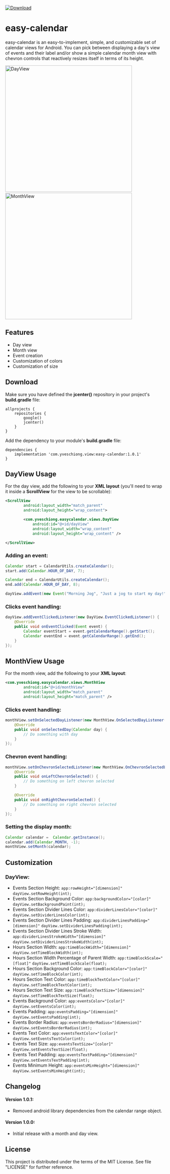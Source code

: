 [ ![Download](https://api.bintray.com/packages/yveschiong/easy-calendar/com.yveschiong.easycalendar/images/download.svg) ](https://bintray.com/yveschiong/easy-calendar/com.yveschiong.easycalendar/_latestVersion)

# easy-calendar

easy-calendar is an easy-to-implement, simple, and customizable set of calendar views for Android. You can pick between displaying a day's view of events and their label and/or show a simple calendar month view with chevron controls that reactively resizes itself in terms of its height.

<img src="https://user-images.githubusercontent.com/10403329/46127662-5b74c280-c1ff-11e8-840e-9a2d4ed2e64b.png" alt="DayView" width="400"/>&nbsp;
<img src="https://user-images.githubusercontent.com/10403329/46171326-379c9580-c26e-11e8-835c-fbf23db265cf.png" alt="MonthView" width="400"/>

## Features
- Day view
- Month view
- Event creation
- Customization of colors
- Customization of size

## Download
Make sure you have defined the **jcenter()** repository in your project's **build.gradle** file:
```
allprojects {
    repositories {
        google()
        jcenter()
    }
}
```

Add the dependency to your module's **build.gradle** file:
```
dependencies {
    implementation 'com.yveschiong.view:easy-calendar:1.0.1'
}
```

## DayView Usage
For the day view, add the following to your **XML layout** (you'll need to wrap it inside a **ScrollView** for the view to be scrollable):
```xml
<ScrollView
        android:layout_width="match_parent"
        android:layout_height="wrap_content">

        <com.yveschiong.easycalendar.views.DayView
            android:id="@+id/dayView"
            android:layout_width="wrap_content"
            android:layout_height="wrap_content" />

</ScrollView>
```

### Adding an event:
```java
Calendar start = CalendarUtils.createCalendar();
start.add(Calendar.HOUR_OF_DAY, 7);

Calendar end = CalendarUtils.createCalendar();
end.add(Calendar.HOUR_OF_DAY, 8);

dayView.addEvent(new Event("Morning Jog", "Just a jog to start my day!", new CalendarRange(start, end)));
```

### Clicks event handling:
```java
dayView.addEventClickedListener(new DayView.EventClickedListener() {
    @Override
    public void onEventClicked(Event event) {
        Calendar eventStart = event.getCalendarRange().getStart();
        Calendar eventEnd = event.getCalendarRange().getEnd();
    }
});
```

## MonthView Usage
For the month view, add the following to your **XML layout**:
```xml
<com.yveschiong.easycalendar.views.MonthView
        android:id="@+id/monthView"
        android:layout_width="match_parent"
        android:layout_height="match_parent" />
```

### Clicks event handling:
```java
monthView.setOnSelectedDayListener(new MonthView.OnSelectedDayListener() {
    @Override
    public void onSelectedDay(Calendar day) {
        // Do something with day
    }
});
```

### Chevron event handling:
```java
monthView.setOnChevronSelectedListener(new MonthView.OnChevronSelectedListener() {
    @Override
    public void onLeftChevronSelected() {
        // Do something on left chevron selected
    }

    @Override
    public void onRightChevronSelected() {
        // Do something on right chevron selected
    }
});
```

### Setting the display month:
```java
Calendar calendar =  Calendar.getInstance();
calendar.add(Calendar.MONTH, -1);
monthView.setMonth(calendar);
```

## Customization
### DayView:
* Events Section Height:
```app:rowHeight="[dimension]"```
```dayView.setRowHeight(int);```
* Events Section Background Color:
```app:backgroundColor="[color]"```
```dayView.setBackgroundPaint(int);```
* Events Section Divider Lines Color:
```app:dividerLinesColor="[color]"```
```dayView.setDividerLinesColor(int);```
* Events Section Divider Lines Padding:
```app:dividerLinesPadding="[dimension]"```
```dayView.setDividerLinesPadding(int);```
* Events Section Divider Lines Stroke Width:
```app:dividerLinesStrokeWidth="[dimension]"```
```dayView.setDividerLinesStrokeWidth(int);```
* Hours Section Width:
```app:timeBlockWidth="[dimension]"```
```dayView.setTimeBlockWidth(int);```
* Hours Section Width Percentage of Parent Width:
```app:timeBlockScale="[float]"```
```dayView.setTimeBlockScale(float);```
* Hours Section Background Color:
```app:timeBlockColor="[color]"```
```dayView.setTimeBlockColor(int);```
* Hours Section Text Color:
```app:timeBlockTextColor="[color]"```
```dayView.setTimeBlockTextColor(int);```
* Hours Section Text Size:
```app:timeBlockTextSize="[dimension]"```
```dayView.setTimeBlockTextSize(float);```
* Events Background Color:
```app:eventsColor="[color]"```
```dayView.setEventsColor(int);```
* Events Padding:
```app:eventsPadding="[dimension]"```
```dayView.setEventsPadding(int);```
* Events Border Radius:
```app:eventsBorderRadius="[dimension]"```
```dayView.setEventsBorderRadius(int);```
* Events Text Color:
```app:eventsTextColor="[color]"```
```dayView.setEventsTextColor(int);```
* Events Text Size:
```app:eventsTextSize="[color]"```
```dayView.setEventsTextSize(float);```
* Events Text Padding:
```app:eventsTextPadding="[dimension]"```
```dayView.setEventsTextPadding(int);```
* Events Minimum Height:
```app:eventsMinHeight="[dimension]"```
```dayView.setEventsMinHeight(int);```

## Changelog
#### Version 1.0.1:
* Removed android library dependencies from the calendar range object.

#### Version 1.0.0:
* Initial release with a month and day view.

## License

This project is distributed under the terms of the MIT License. See file "LICENSE" for further reference.
